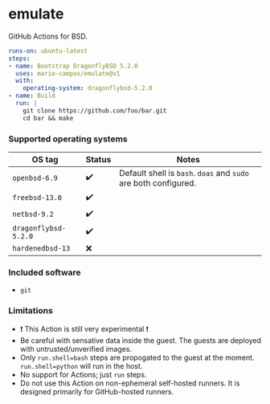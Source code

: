 # emulate

GitHub Actions for BSD.

```yaml
runs-on: ubuntu-latest
steps:
- name: Bootstrap DragonflyBSD 5.2.0
  uses: mario-campos/emulate@v1
  with:
    operating-system: dragonflybsd-5.2.0
- name: Build
  run: |
    git clone https://github.com/foo/bar.git
    cd bar && make
```

### Supported operating systems

| OS tag               | Status             | Notes |
| -------------------- | ------------------ | ----- |
| `openbsd-6.9`        | :heavy_check_mark: | Default shell is `bash`. `doas` and `sudo` are both configured. |
| `freebsd-13.0`       | :heavy_check_mark: ||
| `netbsd-9.2`         | :heavy_check_mark: ||
| `dragonflybsd-5.2.0` | :heavy_check_mark: ||
| `hardenedbsd-13`     | :x:                ||

### Included software
- `git`

### Limitations
- :heavy_exclamation_mark: This Action is still very experimental :heavy_exclamation_mark:
- Be careful with sensative data inside the guest. The guests are deployed with untrusted/unverified images.
- Only `run.shell=bash` steps are propogated to the guest at the moment. `run.shell=python` will run in the host.
- No support for Actions; just `run` steps.
- Do not use this Action on non-ephemeral self-hosted runners. It is designed primarily for GitHub-hosted runners.
